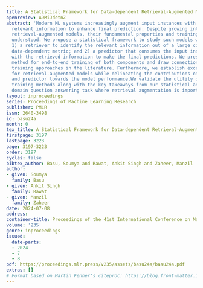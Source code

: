 ```yaml
---
title: A Statistical Framework for Data-dependent Retrieval-Augmented Models
openreview: A9MiJdetnZ
abstract: 'Modern ML systems increasingly augment input instances with additional
  relevant information to enhance final prediction. Despite growing interest in such
  retrieval-augmented models, their fundamental properties and training are not well
  understood. We propose a statistical framework to study such models with two components:
  1) a retriever to identify the relevant information out of a large corpus via a
  data-dependent metric; and 2) a predictor that consumes the input instances along
  with the retrieved information to make the final predictions. We present a principled
  method for end-to-end training of both components and draw connections with various
  training approaches in the literature. Furthermore, we establish excess risk bounds
  for retrieval-augmented models while delineating the contributions of both retriever
  and predictor towards the model performance.We validate the utility of our proposed
  training methods along with the key takeaways from our statistical analysis on open
  domain question answering task where retrieval augmentation is important.'
layout: inproceedings
series: Proceedings of Machine Learning Research
publisher: PMLR
issn: 2640-3498
id: basu24a
month: 0
tex_title: A Statistical Framework for Data-dependent Retrieval-Augmented Models
firstpage: 3197
lastpage: 3223
page: 3197-3223
order: 3197
cycles: false
bibtex_author: Basu, Soumya and Rawat, Ankit Singh and Zaheer, Manzil
author:
- given: Soumya
  family: Basu
- given: Ankit Singh
  family: Rawat
- given: Manzil
  family: Zaheer
date: 2024-07-08
address:
container-title: Proceedings of the 41st International Conference on Machine Learning
volume: '235'
genre: inproceedings
issued:
  date-parts:
  - 2024
  - 7
  - 8
pdf: https://proceedings.mlr.press/v235/assets/basu24a/basu24a.pdf
extras: []
# Format based on Martin Fenner's citeproc: https://blog.front-matter.io/posts/citeproc-yaml-for-bibliographies/
---
```

